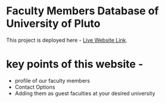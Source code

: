 # Faculty Members Database of University of Pluto

This project is deployed here - [Live Website Link](https://faculty-list-assignment.netlify.app/).

# key points of this website -
* profile of our faculty members
* Contact Options
* Adding them as guest faculties at your desired university

